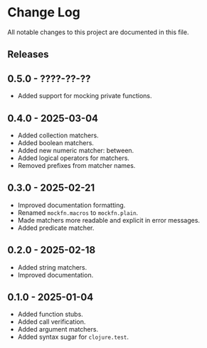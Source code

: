 # Change Log

All notable changes to this project are documented in this file.

## Releases

## 0.5.0 - ????-??-??

- Added support for mocking private functions.

## 0.4.0 - 2025-03-04

- Added collection matchers.
- Added boolean matchers.
- Added new numeric matcher: between.
- Added logical operators for matchers.
- Removed prefixes from matcher names.

## 0.3.0 - 2025-02-21

- Improved documentation formatting.
- Renamed `mockfn.macros` to `mockfn.plain`.
- Made matchers more readable and explicit in error messages.
- Added predicate matcher.

## 0.2.0 - 2025-02-18

- Added string matchers.
- Improved documentation.

## 0.1.0 - 2025-01-04

- Added function stubs.
- Added call verification.
- Added argument matchers.
- Added syntax sugar for `clojure.test`.
